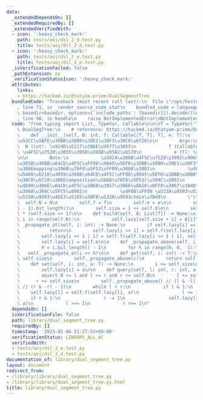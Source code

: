 ```yaml
---
data:
  _extendedDependsOn: []
  _extendedRequiredBy: []
  _extendedVerifiedWith:
  - icon: ':heavy_check_mark:'
    path: tests/aoj/dsl_2_d.test.py
    title: tests/aoj/dsl_2_d.test.py
  - icon: ':heavy_check_mark:'
    path: tests/aoj/dsl_2_e.test.py
    title: tests/aoj/dsl_2_e.test.py
  _isVerificationFailed: false
  _pathExtension: py
  _verificationStatusIcon: ':heavy_check_mark:'
  attributes:
    links:
    - https://hackmd.io/@tatyam-prime/DualSegmentTree
  bundledCode: "Traceback (most recent call last):\n  File \"/opt/hostedtoolcache/PyPy/3.7.13/x64/site-packages/onlinejudge_verify/documentation/build.py\"\
    , line 71, in _render_source_code_stat\n    bundled_code = language.bundle(stat.path,\
    \ basedir=basedir, options={'include_paths': [basedir]}).decode()\n  File \"/opt/hostedtoolcache/PyPy/3.7.13/x64/site-packages/onlinejudge_verify/languages/python.py\"\
    , line 96, in bundle\n    raise NotImplementedError\nNotImplementedError\n"
  code: "from typing import List, TypeVar, Callable\n\n\nT = TypeVar('T')\n\n\nclass\
    \ DualSegTree:\n    # reference: https://hackmd.io/@tatyam-prime/DualSegmentTree\n\
    \    def __init__(self, N: int, f: Callable[[T, T], T], e: T):\n        \"\"\"\
    \u53CC\u5BFE\u30BB\u30B0\u30E1\u30F3\u30C8\u6728\n\n        Args:\n          \
    \  N (int): \u914D\u5217\u306E\u9577\u3055\n            f (Callable[[T, T], T]):\
    \ \u4F5C\u7528\u3055\u305B\u308B\u95A2\u6570\n            e (T): \u5358\u4F4D\u5143\
    \n\n        Note:\n            \u5024\u306B\u4F5C\u7528\u3092\u9069\u5FDC\u3055\
    \u305B\u308B\u64CD\u4F5C\uFF08\u9045\u5EF6\u30BB\u30B0\u30E1\u30F3\u30C8\u6728\
    \u306Emapping\u306B\u76F8\u5F53\uFF09\u3068\u3001\n            \u4F5C\u7528\u3092\
    \u5408\u6210\u3059\u308B\u64CD\u4F5C\uFF08\u9045\u5EF6\u30BB\u30B0\u30E1\u30F3\
    \u30C8\u6728\u306Ecomposition\u306B\u76F8\u5F53)\u304C\u3001\n            \u540C\
    \u4E00\u306E\u64CD\u4F5C\u3068\u3057\u3066\u8A18\u8FF0\u3067\u304D\u308B\u3053\
    \u3068\u304C\u5FC5\u8981\n            \u4F8B\uFF09 \u533A\u9593\u52A0\u7B97\u30FB\
    \u533A\u9593\u4EE3\u5165\u30FB\u533A\u9593chmin\u7B49\n        \"\"\"\n      \
    \  self.N = N\n        self.f = f\n        self.e = e\n\n        self.K = (self.N\
    \ - 1).bit_length()\n        self.size = 1 << self.K\n\n        self.lazy = [e]\
    \ * (self.size << 1)\n\n    def build(self, A: List[T]) -> None:\n        for\
    \ i in range(self.N):\n            self.lazy[self.size + i] = A[i]\n\n    def\
    \ _propagate_at(self, i: int) -> None:\n        if self.lazy[i] == self.e:\n \
    \           return\n        self.lazy[i << 1] = self.f(self.lazy[i << 1], self.lazy[i])\n\
    \        self.lazy[i << 1 | 1] = self.f(self.lazy[i << 1 | 1], self.lazy[i])\n\
    \        self.lazy[i] = self.e\n\n    def _propagate_above(self, i: int) -> None:\n\
    \        H = i.bit_length() - 1\n        for h in range(H, 0, -1):\n         \
    \   self._propagate_at(i >> h)\n\n    def get(self, i: int) -> T:\n        i +=\
    \ self.size\n        self._propagate_above(i)\n        return self.lazy[i]\n\n\
    \    def set(self, i: int, a: T) -> None:\n        i += self.size\n        self._propagate_above(i)\n\
    \        self.lazy[i] = a\n\n    def query(self, l: int, r: int, a: T) -> None:\n\
    \        assert 0 <= l and l <= r and r <= self.N\n        l += self.size\n  \
    \      r += self.size\n        self._propagate_above(l // (l & -l))\n        self._propagate_above(r\
    \ // (r & -r) - 1)\n        while l < r:\n            if l & 1:\n            \
    \    self.lazy[l] = self.f(self.lazy[l], a)\n                l += 1\n        \
    \    if r & 1:\n                r -= 1\n                self.lazy[r] = self.f(self.lazy[r],\
    \ a)\n            l >>= 1\n            r >>= 1\n"
  dependsOn: []
  isVerificationFile: false
  path: library/dual_segment_tree.py
  requiredBy: []
  timestamp: '2023-01-06 21:27:55+09:00'
  verificationStatus: LIBRARY_ALL_AC
  verifiedWith:
  - tests/aoj/dsl_2_e.test.py
  - tests/aoj/dsl_2_d.test.py
documentation_of: library/dual_segment_tree.py
layout: document
redirect_from:
- /library/library/dual_segment_tree.py
- /library/library/dual_segment_tree.py.html
title: library/dual_segment_tree.py
---
```

